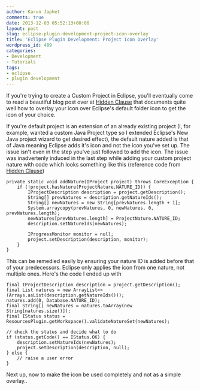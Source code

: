 ```yaml
---
author: Karun Japhet
comments: true
date: 2013-12-03 05:52:13+00:00
layout: post
slug: eclipse-plugin-development-project-icon-overlay
title: 'Eclipse Plugin Development: Project Icon Overlay'
wordpress_id: 489
categories:
- Development
- Tutorials
tags:
- eclipse
- plugin development
---
```


If you're trying to create a Custom Project in Eclipse, you'll eventually come to read a beautiful blog post over at [Hidden Clause](http://cvalcarcel.wordpress.com/2009/10/14/writing-an-eclipse-plug-in-part-6-adding-an-icon-to-new-project-types/) that documents quite well how to overlay your icon over Eclipse's default folder icon to get the icon of your choice.

If you're default project is an extension of an already existing project (I, for example, wanted a custom Java Project type so I extended Eclipse's New Java project wizard to get desired effect), the default nature added is that of Java meaning Eclipse adds it's icon and not the icon you've set up. The issue isn't even in the step you've just followed to add the icon. The issue was inadvertenly induced in the last step while adding your custom project nature with code which looks something like this (reference code from [Hidden Clause](http://cvalcarcel.wordpress.com/2009/07/26/writing-an-eclipse-plug-in-part-4-create-a-custom-project-in-eclipse-new-project-wizard-the-behavior/))

    
    private static void addNature(IProject project) throws CoreException {
        if (!project.hasNature(ProjectNature.NATURE_ID)) {
            IProjectDescription description = project.getDescription();
            String[] prevNatures = description.getNatureIds();
            String[] newNatures = new String[prevNatures.length + 1];
            System.arraycopy(prevNatures, 0, newNatures, 0, prevNatures.length);
            newNatures[prevNatures.length] = ProjectNature.NATURE_ID;
            description.setNatureIds(newNatures);
    
            IProgressMonitor monitor = null;
            project.setDescription(description, monitor);
        }
    }


This can be remedied easily by ensuring your nature ID is added before that of your predecessors. Eclipse only applies the icon from one nature, not multiple ones. Here's the code I ended up with

    
    final IProjectDescription description = project.getDescription();
    final List natures = new ArrayList<>(Arrays.asList(description.getNatureIds()));
    natures.add(0, Database.NATURE_ID);
    final String[] newNatures = natures.toArray(new String[natures.size()]);
    final IStatus status = ResourcesPlugin.getWorkspace().validateNatureSet(newNatures);
    
    // check the status and decide what to do
    if (status.getCode() == IStatus.OK) {
        description.setNatureIds(newNatures);
        project.setDescription(description, null);
    } else {
        // raise a user error
    }


Next up, now to make the icon be used completely and not as a simple overlay..

